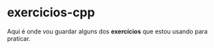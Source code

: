 # exercicios-cpp
 Aqui é onde vou guardar alguns dos **exercícios** que estou usando para praticar.
